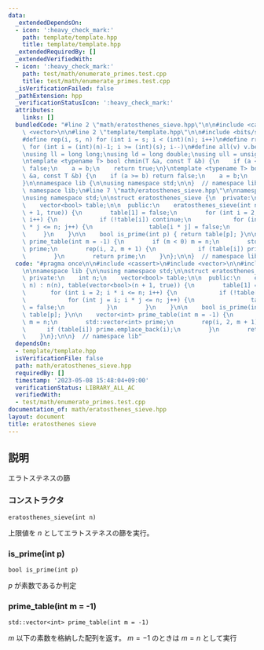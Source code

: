 ```yaml
---
data:
  _extendedDependsOn:
  - icon: ':heavy_check_mark:'
    path: template/template.hpp
    title: template/template.hpp
  _extendedRequiredBy: []
  _extendedVerifiedWith:
  - icon: ':heavy_check_mark:'
    path: test/math/enumerate_primes.test.cpp
    title: test/math/enumerate_primes.test.cpp
  _isVerificationFailed: false
  _pathExtension: hpp
  _verificationStatusIcon: ':heavy_check_mark:'
  attributes:
    links: []
  bundledCode: "#line 2 \"math/eratosthenes_sieve.hpp\"\n\n#include <cassert>\n#include\
    \ <vector>\n\n#line 2 \"template/template.hpp\"\n\n#include <bits/stdc++.h>\n\n\
    #define rep(i, s, n) for (int i = s; i < (int)(n); i++)\n#define rrep(i, s, n)\
    \ for (int i = (int)(n)-1; i >= (int)(s); i--)\n#define all(v) v.begin(), v.end()\n\
    \nusing ll = long long;\nusing ld = long double;\nusing ull = unsigned long long;\n\
    \ntemplate <typename T> bool chmin(T &a, const T &b) {\n    if (a <= b) return\
    \ false;\n    a = b;\n    return true;\n}\ntemplate <typename T> bool chmax(T\
    \ &a, const T &b) {\n    if (a >= b) return false;\n    a = b;\n    return true;\n\
    }\n\nnamespace lib {\n\nusing namespace std;\n\n}  // namespace lib\n\n// using\
    \ namespace lib;\n#line 7 \"math/eratosthenes_sieve.hpp\"\n\nnamespace lib {\n\
    \nusing namespace std;\n\nstruct eratosthenes_sieve {\n  private:\n    int n;\n\
    \    vector<bool> table;\n\n  public:\n    eratosthenes_sieve(int n) : n(n), table(vector<bool>(n\
    \ + 1, true)) {\n        table[1] = false;\n        for (int i = 2; i * i <= n;\
    \ i++) {\n            if (!table[i]) continue;\n            for (int j = i; i\
    \ * j <= n; j++) {\n                table[i * j] = false;\n            }\n   \
    \     }\n    }\n\n    bool is_prime(int p) { return table[p]; }\n\n    vector<int>\
    \ prime_table(int m = -1) {\n        if (m < 0) m = n;\n        std::vector<int>\
    \ prime;\n        rep(i, 2, m + 1) {\n            if (table[i]) prime.emplace_back(i);\n\
    \        }\n        return prime;\n    }\n};\n\n}  // namespace lib\n"
  code: "#pragma once\n\n#include <cassert>\n#include <vector>\n\n#include \"../template/template.hpp\"\
    \n\nnamespace lib {\n\nusing namespace std;\n\nstruct eratosthenes_sieve {\n \
    \ private:\n    int n;\n    vector<bool> table;\n\n  public:\n    eratosthenes_sieve(int\
    \ n) : n(n), table(vector<bool>(n + 1, true)) {\n        table[1] = false;\n \
    \       for (int i = 2; i * i <= n; i++) {\n            if (!table[i]) continue;\n\
    \            for (int j = i; i * j <= n; j++) {\n                table[i * j]\
    \ = false;\n            }\n        }\n    }\n\n    bool is_prime(int p) { return\
    \ table[p]; }\n\n    vector<int> prime_table(int m = -1) {\n        if (m < 0)\
    \ m = n;\n        std::vector<int> prime;\n        rep(i, 2, m + 1) {\n      \
    \      if (table[i]) prime.emplace_back(i);\n        }\n        return prime;\n\
    \    }\n};\n\n}  // namespace lib"
  dependsOn:
  - template/template.hpp
  isVerificationFile: false
  path: math/eratosthenes_sieve.hpp
  requiredBy: []
  timestamp: '2023-05-08 15:48:04+09:00'
  verificationStatus: LIBRARY_ALL_AC
  verifiedWith:
  - test/math/enumerate_primes.test.cpp
documentation_of: math/eratosthenes_sieve.hpp
layout: document
title: eratosthenes sieve
---
```


## 説明

エラトステネスの篩

### コンストラクタ

`eratosthenes_sieve(int n)`

上限値を $n$ としてエラトステネスの篩を実行。

### is_prime(int p)

`bool is_prime(int p)`

$p$ が素数であるか判定

### prime_table(int m = -1)

`std::vector<int> prime_table(int m = -1)`

$m$ 以下の素数を格納した配列を返す。 $m = -1$ のときは $m = n$ として実行

